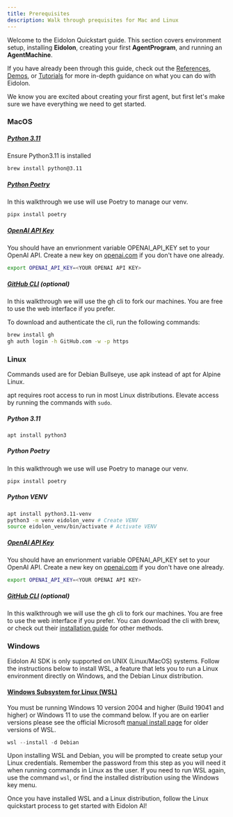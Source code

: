 ```yaml
---
title: Prerequisites
description: Walk through prequisites for Mac and Linux
---
```

Welcome to the Eidolon Quickstart guide. This section covers environment setup, installing **Eidolon**, creating your first **AgentProgram**, and running an **AgentMachine**.

If you have already been through this guide, check out the [References](/docs/references/introduction), [Demos](/docs/getting_started/demos/introduction), or [Tutorials](/docs/getting_started/tutorials/introduction) for more in-depth guidance on what you can do with Eidolon.

We know you are excited about creating your first agent, but first let's make sure we have everything we need to get started. 


### MacOS
##### [Python 3.11](https://formulae.brew.sh/formula/python@3.11)
Ensure Python3.11 is installed
```bash
brew install python@3.11
```

##### [Python Poetry](https://python-poetry.org/docs/ "Official poetry installation guide")
In this walkthrough we use will use Poetry to manage our venv.
```bash
pipx install poetry
```

##### [OpenAI API Key](https://platform.openai.com/account/api-keys "Create an OpenAI key") 
You should have an envrionment variable OPENAI_API_KEY set to your OpenAI API.
Create a new key on [openai.com](https://platform.openai.com/api-keys) if you don't have one already.
```bash
export OPENAI_API_KEY=<YOUR OPENAI API KEY>
```

##### [GitHub CLI](https://cli.github.com/) (optional)
In this walkthrough we will use the gh cli to fork our machines. You are free to use the web interface if you prefer.

To download and authenticate the cli, run the following commands:
```bash
brew install gh
gh auth login -h GitHub.com -w -p https
```

### Linux
Commands used are for Debian Bullseye, use apk instead of apt for Alpine Linux.

apt requires root access to run in most Linux distributions. Elevate access by running the commands with ```sudo```.
##### Python 3.11
```bash
apt install python3
```
##### Python Poetry
In this walkthrough we use will use Poetry to manage our venv.
```bash
pipx install poetry
```

##### Python VENV
```bash
apt install python3.11-venv
python3 -m venv eidolon_venv # Create VENV
source eidolon_venv/bin/activate # Activate VENV
```
##### [OpenAI API Key](https://platform.openai.com/account/api-keys "Create an OpenAI key") 
You should have an envrionment variable OPENAI_API_KEY set to your OpenAI API.
Create a new key on [openai.com](https://platform.openai.com/api-keys) if you don't have one already.
```bash
export OPENAI_API_KEY=<YOUR OPENAI API KEY>
```

##### [GitHub CLI](https://cli.github.com/) (optional)
In this walkthrough we will use the gh cli to fork our machines. You are free to use the web interface if you prefer.
You can download the cli with brew, or check out their [installation guide](https://github.com/cli/cli#installation) for other methods.

### Windows
Eidolon AI SDK is only supported on UNIX (Linux/MacOS) systems. Follow the instructions below to install WSL, a feature that lets you to run a Linux environment directly on Windows, and the Debian Linux distribution.

#### [Windows Subsystem for Linux (WSL)](https://learn.microsoft.com/en-us/windows/wsl/install#manual-installation-steps)

You must be running Windows 10 version 2004 and higher (Build 19041 and higher) or Windows 11 to use the command below. If you are on earlier versions please see the official Microsoft [manual install page](https://learn.microsoft.com/en-us/windows/wsl/install-manual) for older versions of WSL.
```powershell
wsl --install -d Debian
```
Upon installing WSL and Debian, you will be prompted to create setup your Linux credentials. Remember the password from this step as you will need it when running commands in Linux as the user. If you need to run WSL again, use the command ```wsl```, or find the installed distribution using the Windows key menu.

Once you have installed WSL and a Linux distribution, follow the Linux quickstart process to get started with Eidolon AI!
